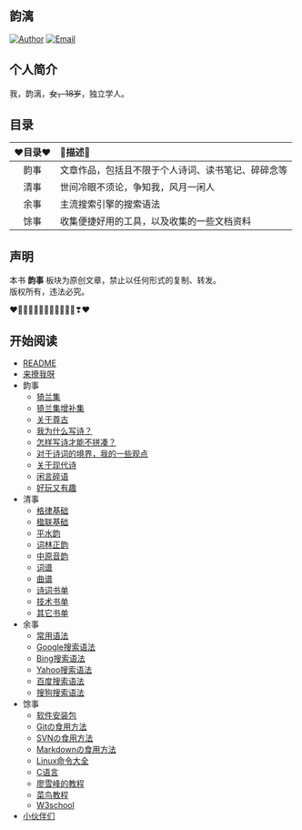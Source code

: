 ## 韵漓

[![Author](https://img.shields.io/badge/author-yunli-blue.svg?style=flat-square)](https://yunlihub.com) [![Email](https://img.shields.io/badge/Email%20me-yunlihub@gmail.com-green.svg?style=flat-square)](mailto:yunlihub@gmail.com)

## 个人简介

我，韵漓，~~女，18岁~~，独立学人。

## 目录

| ❤️目录❤️ | 💜描述💜 |
| :---: | :--- |
| 韵事 | 文章作品，包括且不限于个人诗词、读书笔记、碎碎念等 |
| 清事 | 世间冷眼不须论，争知我，风月一闲人 |
| 余事 | 主流搜索引擎的搜索语法 |
| 馀事 | 收集便捷好用的工具，以及收集的一些文档资料 |

## 声明

本书 **韵事** 板块为原创文章，禁止以任何形式的复制、转发。  
版权所有，违法必究。

❤️💛💚💙💜💕💞💓💗💖💘💝❣❤

## 开始阅读

- [README](README.md)
- [来撩我呀](关于/About.md)
- 韵事
  - [猗兰集](韵事/01猗兰集.md)
  - [猗兰集增补集](韵事/01猗兰集增补集.md)
  - [关于尊古](韵事/02尊古.md)
  - [我为什么写诗？](韵事/03我为什么写诗？.md)
  - [怎样写诗才能不拼凑？](韵事/04怎样写诗才能不拼凑？.md)
  - [对于诗词的境界，我的一些观点](韵事/05对于诗词的境界，我的一些观点.md)
  - [关于现代诗](韵事/06关于现代诗.md)
  - [闲言碎语](韵事/闲言碎语.md)
  - [好玩又有趣](韵事/好玩又有趣.md)
- 清事
  - [格律基础](清事/格律基础.md)
  - [楹联基础](清事/楹联基础.md)
  - [平水韵](https://sou-yun.cn/QR.aspx)
  - [词林正韵](https://sou-yun.cn/QR.aspx?ci=*)
  - [中原音韵](https://sou-yun.cn/zyqr.aspx)
  - [词谱](https://sou-yun.cn/QueryCiTune.aspx)
  - [曲谱](https://sou-yun.cn/QueryQuTune.aspx)
  - [诗词书单](清事/诗词书单.md)
  - [技术书单](清事/技术书单.md)
  - [其它书单](清事/其它书单.md)
- 余事
  - [常用语法](余事/01常用语法.md)
  - [Google搜索语法](余事/02Google搜索语法.md)
  - [Bing搜索语法](余事/03Bing搜索语法.md)
  - [Yahoo搜索语法](余事/04Yahoo搜索语法.md)
  - [百度搜索语法](余事/05百度搜索语法.md)
  - [搜狗搜索语法](余事/06搜狗搜索语法.md)
- 馀事
  - [软件安装包](馀事/software-download.md)
  - [Gitの食用方法](馀事/01Gitの食用方法.md)
  - [SVNの食用方法](馀事/02SVNの食用方法.md)
  - [Markdownの食用方法](馀事/03Markdownの食用方法.md)
  - [Linux命令大全](https://www.linuxcool.com/)
  - [C语言](http://c.biancheng.net/)
  - [廖雪峰的教程](https://www.liaoxuefeng.com/)
  - [菜鸟教程](https://www.runoob.com/)
  - [W3school](https://www.w3school.com.cn/)
- [小伙伴们](关于/Friends.md)